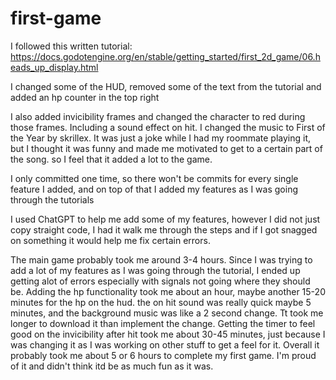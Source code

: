 # first-game

I followed this written tutorial: https://docs.godotengine.org/en/stable/getting_started/first_2d_game/06.heads_up_display.html

I changed some of the HUD, removed some of the text from the tutorial and added an hp counter in the top right

I also added invicibility frames and changed the character to red during those frames. Including a sound effect on hit.
I changed the music to First of the Year by skrillex. It was just a joke while I had my roommate playing it, but I thought it was funny and made me motivated to get to a certain part of the song. so I feel that it added a lot to the game.

I only committed one time, so there won't be commits for every single feature I added, and on top of that I added my features as I was going through the tutorials

I used ChatGPT to help me add some of my features, however I did not just copy straight code, I had it walk me through the steps and if I got snagged on something it would help me fix certain errors. 

The main game probably took me around 3-4 hours. Since I was trying to add a lot of my features as I was going through the tutorial, I ended up getting alot of errors especially with signals not going where they should be. Adding the hp functionality took me about an hour, maybe another 15-20 minutes for the hp on the hud. the on hit sound was really quick maybe 5 minutes, and the background music was like a 2 second change. Tt took me longer to download it than implement the change. Getting the timer to feel good on the invicibility after hit took me about 30-45 minutes, just because I was changing it as I was working on other stuff to get a feel for it. Overall it probably took me about 5 or 6 hours to complete my first game. I'm proud of it and didn't think itd be as much fun as it was.
